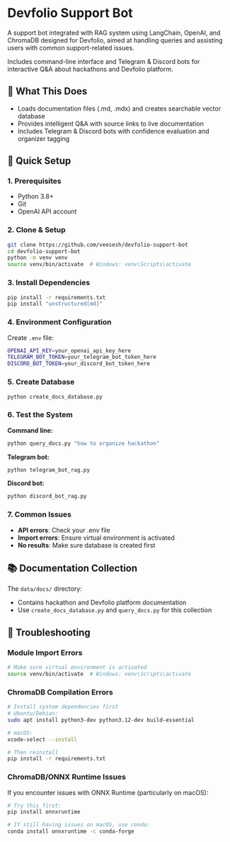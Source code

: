 # Devfolio Support Bot

A support bot integrated with RAG system using LangChain, OpenAI, and ChromaDB designed for Devfolio, aimed at handling queries and assisting users with common support-related issues.

Includes command-line interface and Telegram & Discord bots for interactive Q&A about hackathons and Devfolio platform.

## 🎯 What This Does

- Loads documentation files (.md, .mdx) and creates searchable vector database
- Provides intelligent Q&A with source links to live documentation
- Includes Telegram & Discord bots with confidence evaluation and organizer tagging

## 🚀 Quick Setup

### **1. Prerequisites**

- Python 3.8+
- Git
- OpenAI API account

### **2. Clone & Setup**

```bash
git clone https://github.com/veesesh/devfolio-support-bot
cd devfolio-support-bot
python -m venv venv
source venv/bin/activate  # Windows: venv\Scripts\activate
```

### **3. Install Dependencies**

```bash
pip install -r requirements.txt
pip install "unstructured[md]"
```

### **4. Environment Configuration**

Create `.env` file:

```bash
OPENAI_API_KEY=your_openai_api_key_here
TELEGRAM_BOT_TOKEN=your_telegram_bot_token_here
DISCORD_BOT_TOKEN=your_discord_bot_token_here
```

### **5. Create Database**

```bash
python create_docs_database.py
```

### **6. Test the System**

**Command line:**

```bash
python query_docs.py "how to organize hackathon"
```

**Telegram bot:**

```bash
python telegram_bot_rag.py
```

**Discord bot:**

```bash
python discord_bot_rag.py
```

### **7. Common Issues**

- **API errors**: Check your .env file
- **Import errors**: Ensure virtual environment is activated
- **No results**: Make sure database is created first

## 📚 Documentation Collection

The `data/docs/` directory:

- Contains hackathon and Devfolio platform documentation
- Use `create_docs_database.py` and `query_docs.py` for this collection

## 🔧 Troubleshooting

### Module Import Errors

```bash
# Make sure virtual environment is activated
source venv/bin/activate  # Windows: venv\Scripts\activate
```

### ChromaDB Compilation Errors

```bash
# Install system dependencies first
# Ubuntu/Debian:
sudo apt install python3-dev python3.12-dev build-essential

# macOS:
xcode-select --install

# Then reinstall
pip install -r requirements.txt
```

### ChromaDB/ONNX Runtime Issues

If you encounter issues with ONNX Runtime (particularly on macOS):

```bash
# Try this first:
pip install onnxruntime

# If still having issues on macOS, use conda:
conda install onnxruntime -c conda-forge
```
